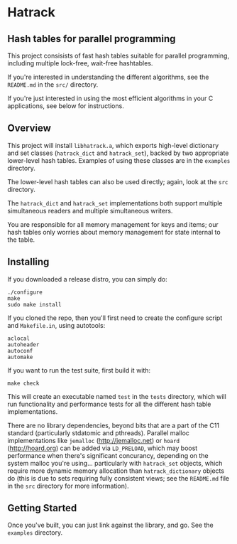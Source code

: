 # Hatrack
## Hash tables for parallel programming

This project consisists of fast hash tables suitable for parallel
programming, including multiple lock-free, wait-free hashtables.

If you're interested in understanding the different algorithms, see
the `README.md` in the `src/` directory.

If you're just interested in using the most efficient algorithms in
your C applications, see below for instructions.

## Overview

This project will install `libhatrack.a`, which exports high-level
dictionary and set classes (`hatrack_dict` and `hatrack_set`), backed
by two appropriate lower-level hash tables. Examples of using these
classes are in the `examples` directory.

The lower-level hash tables can also be used directly; again, look at
the `src` directory.

The `hatrack_dict` and `hatrack_set` implementations both support
multiple simultaneous readers and multiple simultaneous writers.

You are responsible for all memory management for keys and items; our
hash tables only worries about memory management for state internal to
the table.

## Installing

If you downloaded a release distro, you can simply do:

```
./configure
make
sudo make install
```

If you cloned the repo, then you'll first need to create the configure
script and `Makefile.in`, using autotools:

```
aclocal
autoheader
autoconf
automake
```

If you want to run the test suite, first build it with:

```
make check
```

This will create an executable named `test` in the `tests` directory,
which will run functionality and performance tests for all the
different hash table implementations.

There are no library dependencies, beyond bits that are a part of the
C11 standard (particularly stdatomic and pthreads). Parallel malloc
implementations like `jemalloc` (http://jemalloc.net) or `hoard`
(http://hoard.org) can be added via `LD_PRELOAD`, which may boost
performance when there's significant concurancy, depending on the
system malloc you're using... particularly with `hatrack_set` objects,
which require more dynamic memory allocation than `hatrack_dictionary`
objects do (this is due to sets requiring fully consistent views; see
the `README.md` file in the `src` directory for more information).

## Getting Started
Once you've built, you can just link against the library, and go. See
the `examples` directory.

